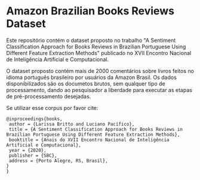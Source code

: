 # Amazon Brazilian Books Reviews Dataset
Este repositório contém o dataset proposto no trabalho "A Sentiment Classification Approach for Books Reviews in Brazilian Portuguese Using Different Feature Extraction Methods" publicado no XVII Encontro Nacional de Inteligência Artificial e Computacional.

O dataset proposto contém mais de 2000 comentários sobre livros feitos no idioma português brasileiro por usuários da Amazon Brasil. Os dados disponibilizados são os documetos brutos, sem qualquer tipo de processamento, dando ao pesquisador a liberdade para executar as etapas de pré-processamento desejadas.

Se utilizar esse corpus por favor cite:

```
@inproceedings{books,
 author = {Larissa Britto and Luciano Pacífico},
 title = {A Sentiment Classification Approach for Books Reviews in Brazilian Portuguese Using Different Feature Extraction Methods},
 booktitle = {Anais do XVII Encontro Nacional de Inteligência Artificial e Computacional},
 year = {2020},
 publisher = {SBC},
 address = {Porto Alegre, RS, Brasil},
}
}
```
